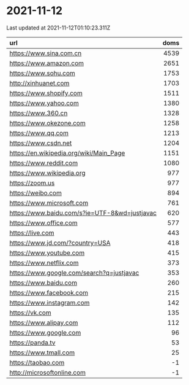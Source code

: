 # 2021-11-12

<!-- BEGIN -->
Last updated at 2021-11-12T01:10:23.311Z

url | doms
:- | -:
https://www.sina.com.cn | 4539
https://www.amazon.com | 2651
https://www.sohu.com | 1753
http://xinhuanet.com | 1703
https://www.shopify.com | 1511
https://www.yahoo.com | 1380
https://www.360.cn | 1328
https://www.okezone.com | 1258
https://www.qq.com | 1213
https://www.csdn.net | 1204
https://en.wikipedia.org/wiki/Main_Page | 1151
https://www.reddit.com | 1080
https://www.wikipedia.org | 977
https://zoom.us | 977
https://weibo.com | 894
https://www.microsoft.com | 761
https://www.baidu.com/s?ie=UTF-8&wd=justjavac | 620
https://www.office.com | 577
https://live.com | 443
https://www.jd.com/?country=USA | 418
https://www.youtube.com | 415
https://www.netflix.com | 373
https://www.google.com/search?q=justjavac | 353
https://www.baidu.com | 260
https://www.facebook.com | 215
https://www.instagram.com | 142
https://vk.com | 135
https://www.alipay.com | 112
https://www.google.com | 96
https://panda.tv | 53
https://www.tmall.com | 25
https://taobao.com | -1
http://microsoftonline.com | -1
<!-- END -->
